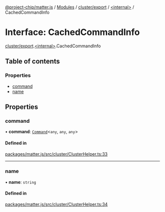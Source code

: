 [@project-chip/matter.js](../README.md) / [Modules](../modules.md) / [cluster/export](../modules/cluster_export.md) / [\<internal\>](../modules/cluster_export._internal_.md) / CachedCommandInfo

# Interface: CachedCommandInfo

[cluster/export](../modules/cluster_export.md).[\<internal\>](../modules/cluster_export._internal_.md).CachedCommandInfo

## Table of contents

### Properties

- [command](cluster_export._internal_.CachedCommandInfo.md#command)
- [name](cluster_export._internal_.CachedCommandInfo.md#name)

## Properties

### command

• **command**: [`Command`](cluster_export.Command.md)\<`any`, `any`, `any`\>

#### Defined in

[packages/matter.js/src/cluster/ClusterHelper.ts:33](https://github.com/project-chip/matter.js/blob/558e12c94a201592c28c7bc0743705360b3e5ca6/packages/matter.js/src/cluster/ClusterHelper.ts#L33)

___

### name

• **name**: `string`

#### Defined in

[packages/matter.js/src/cluster/ClusterHelper.ts:34](https://github.com/project-chip/matter.js/blob/558e12c94a201592c28c7bc0743705360b3e5ca6/packages/matter.js/src/cluster/ClusterHelper.ts#L34)

